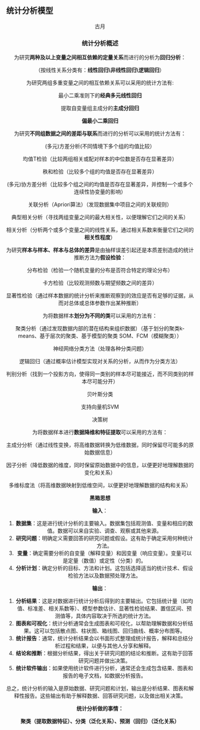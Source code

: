 ## 统计分析模型

<center>古月<center\>

### 统计分析概述



为研究**两种及以上变量之间相互依赖的定量关系**而进行的分析为**回归分析**：

（按线性关系分类有：**线性回归\非线性回归\逻辑回归**）



为研究两组多重变量之间的相互依赖关系可以采用的统计方法有:

最小二乘准则下的**经典多元线性回归**

提取自变量组主成分的**主成分回归**

**偏最小二乘回归**



为研究**不同组数据之间的差距与联系**而进行的分析可以采用的统计方法有：

(多元)方差分析(不同情境下多个组的均值比较）

均值T检验（比较两组相关或配对样本的中位数是否存在显著差异）

秩和检验（比较多个组的均值是否存在显著差异）

(多元)协方差分析（比较多个组之间的均值是否存在显著差异，并控制一个或多个连续性协变量的影响）

关联分析（Apriori算法）（发现数据集中项目之间的关联规则）

典型相关分析（寻找两组变量之间的最大相关性，以便理解它们之间的关系）

相关分析（分析两个或多个变量之间的线性关系，通过相关系数来衡量它们之间的**相关性程度**）



为研究**样本与样本、样本与总体的差异**是由抽样误差引起还是本质差别造成的统计推断方法为**假设检验**：

分布检验（检验一个随机变量的分布是否符合特定的理论分布）

卡方检验（比较观测频数与期望频数之间的差异）

显著性检验（通过样本数据的统计分析来推断观察到的效应是否有足够的证据，从而对总体或总体参数作出某种推断）



为将数据样本**划分为不同的类**可以采用的方法有：

聚类分析（通过发现数据内部的潜在结构来组织数据）（基于划分的聚类k-means、基于层次的聚类、基于模型的聚类 SOM、FCM（模糊聚类））

神经网络分类方法（处理各种分类问题）

逻辑回归（通过概率估计模型实现对关系的分析，从而作为分类方法）

判别分析（找到一个投影方向，使得同一类别的样本尽可能接近，而不同类别的样本尽可能分开）

贝叶斯分类

支持向量机SVM

决策树



为将数据样本进行**数据降维和特征提取**可以采用的方法有：

主成分分析（通过线性变换，将高维数据转换为低维数据，同时保留尽可能多的原始数据信息）

因子分析（降低数据的维度，同时保留原始数据中的信息，以便更好地理解数据的变化和关系）

多维标度法（将高维数据映射到低维空间，以便更好地理解数据的结构和关系）



**黑箱思想**

**输入**：

1. **数据集**：这是进行统计分析的主要输入。数据集包括观测值、变量和相应的数值。数据可以来自实验、调查、观察或其他来源。
2. **研究问题**：明确定义需要回答的研究问题或假设。这有助于确定采用何种统计方法。
3. **变量**：确定需要分析的自变量（解释变量）和因变量（响应变量）。变量可以是定量（数值）或定性（分类）的。
4. **分析计划**：确定分析的目标、方法和计划。这包括选择适当的统计技术、假设检验方法以及数据预处理方法。

**输出**：

1. **分析结果**：这是对数据进行统计分析后得到的主要输出。它包括统计量（如均值、标准差、相关系数等）、模型参数估计、显著性检验结果、置信区间、预测值等，具体内容取决于所选的统计方法。
2. **图表和可视化**：统计分析通常会生成图表和可视化，以帮助理解数据和分析结果。这可以包括散点图、柱状图、箱线图、回归曲线、概率分布图等。
3. **统计报告**：通常，统计分析结果会以书面形式整理成统计报告，解释和总结分析过程和结果，以便与其他人分享和解释。
4. **结论和推断**：根据分析结果，得出关于研究问题的结论和推断。这有助于回答研究问题并做出决策。
5. **统计软件输出**：如果使用统计软件进行分析，通常还会生成包含结果、图表和报告的电子文档，如数据分析报告。

总之，统计分析的输入是原始数据、研究问题和计划，输出是分析结果、图表和解释性报告。这些输出有助于解释数据、回答研究问题，以及做出相关决策。



**统计分析做的事情：**

**聚类（提取数据特征）、分类（泛化关系）、预测（回归）（泛化关系）**

